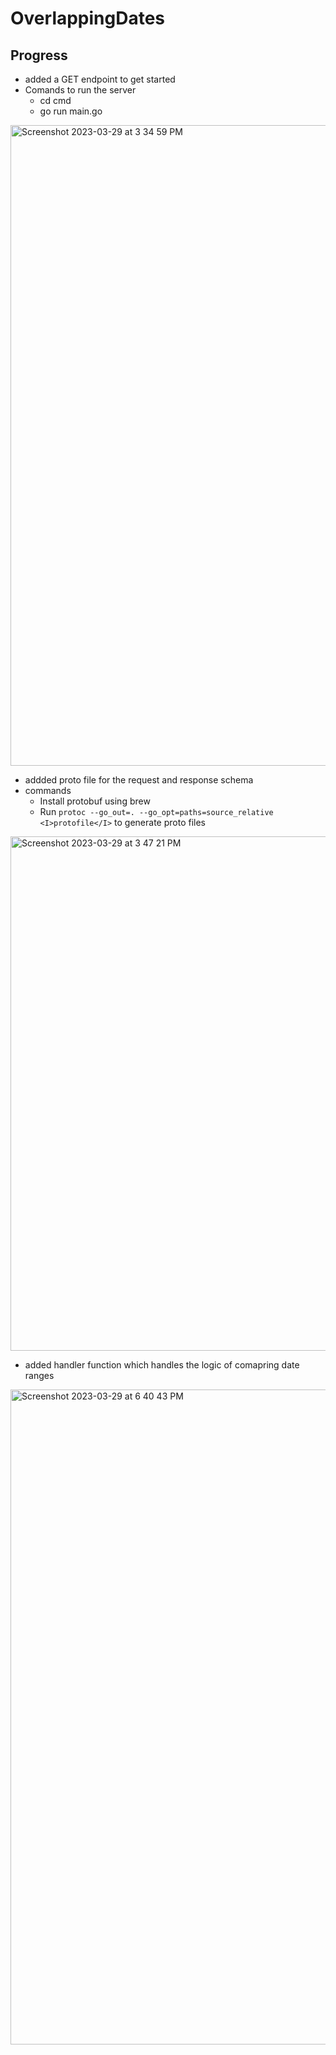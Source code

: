 # OverlappingDates

## Progress
- added a GET endpoint to get started
- Comands to run the server
    - cd cmd
    - go run main.go

<img width="1025" alt="Screenshot 2023-03-29 at 3 34 59 PM" src="https://user-images.githubusercontent.com/22546296/228683523-e3996d42-16ae-4c90-bfc8-ada3b898636b.png">

- addded proto file for the request and response schema
- commands
    - Install protobuf using brew
    - Run ```protoc --go_out=. --go_opt=paths=source_relative <I>protofile</I>``` to generate proto files

<img width="823" alt="Screenshot 2023-03-29 at 3 47 21 PM" src="https://user-images.githubusercontent.com/22546296/228685337-7acbb0aa-3408-41f0-9bba-a18d79e6ec27.png">

- added handler function which handles the logic of comapring date ranges

<img width="1048" alt="Screenshot 2023-03-29 at 6 40 43 PM" src="https://user-images.githubusercontent.com/22546296/228706172-66c1303e-436e-401e-9acb-d9829a8cd29d.png">
